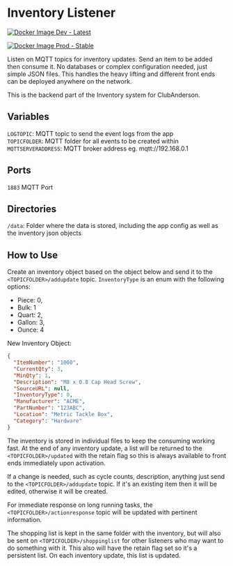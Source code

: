 # Inventory Listener

[![Docker Image Dev - Latest](https://github.com/TheMrAnderson/InventoryListener/actions/workflows/docker-dev.yml/badge.svg?branch=dev)](https://github.com/TheMrAnderson/InventoryListener/actions/workflows/docker-dev.yml)

[![Docker Image Prod - Stable](https://github.com/TheMrAnderson/InventoryListener/actions/workflows/docker-prod.yml/badge.svg)](https://github.com/TheMrAnderson/InventoryListener/actions/workflows/docker-prod.yml)

Listen on MQTT topics for inventory updates. Send an item to be added then consume it.  No databases or complex configuration needed, just simple JSON files.  This handles the heavy lifting and different front ends can be deployed anywhere on the network.

This is the backend part of the Inventory system for ClubAnderson.

## Variables

`LOGTOPIC`: MQTT topic to send the event logs from the app<br/>
`TOPICFOLDER`: MQTT folder for all events to be created within<br/>
`MQTTSERVERADDRESS`: MQTT broker address eg. mqtt://192.168.0.1<br/>

## Ports

`1883` MQTT Port<br/>

## Directories

`/data`: Folder where the data is stored, including the app config as well as the inventory json objects<br/>

## How to Use

Create an inventory object based on the object below and send it to the `<TOPICFOLDER>/addupdate` topic.  `InventoryType` is an enum with the following options:

- Piece: 0,
- Bulk: 1
- Quart: 2,
- Gallon: 3,
- Ounce: 4

New Inventory Object:

```json
{
  "ItemNumber": "1000",
  "CurrentQty": 3,
  "MinQty": 1,
  "Description": "M8 x 0.8 Cap Head Screw",
  "SourceURL": null,
  "InventoryType": 0,
  "Manufacturer": "ACME",
  "PartNumber": "123ABC",
  "Location": "Metric Tackle Box",
  "Category": "Hardware"
}

```

The inventory is stored in individual files to keep the consuming working fast.  At the end of any inventory update, a list will be returned to the `<TOPICFOLDER>/updated` with the retain flag so this is always available to front ends immediately upon activation.

If a change is needed, such as cycle counts, description, anything just send to the `<TOPICFOLDER>/addupdate` topic.  If it's an existing item then it will be edited, otherwise it will be created.

For immediate response on long running tasks, the `<TOPICFOLDER>/actionresponse` topic will be updated with pertinent information.

The shopping list is kept in the same folder with the inventory, but will also be sent on `<TOPICFOLDER>/shoppinglist` for other listeners who may want to do something with it.  This also will have the retain flag set so it's a persistent list.  On each inventory update, this list is updated.
